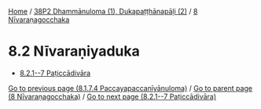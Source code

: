 
[Home](/) / [38P2 Dhammānuloma (1), Dukapaṭṭhānapāḷi (2)](...md) / [8 Nīvaraṇagocchaka](../38P2/8.md)

# 8.2 Nīvaraṇiyaduka

* [8.2.1--7 Paṭiccādivāra](8.2/8.2.1--7.md)

[Go to previous page (8.1.7.4 Paccayapaccanīyānuloma)](8.1/8.1.7/8.1.7.4.md) / [Go to parent page (8 Nīvaraṇagocchaka)](../38P2/8.md) / [Go to next page (8.2.1--7 Paṭiccādivāra)](8.2/8.2.1--7.md)


